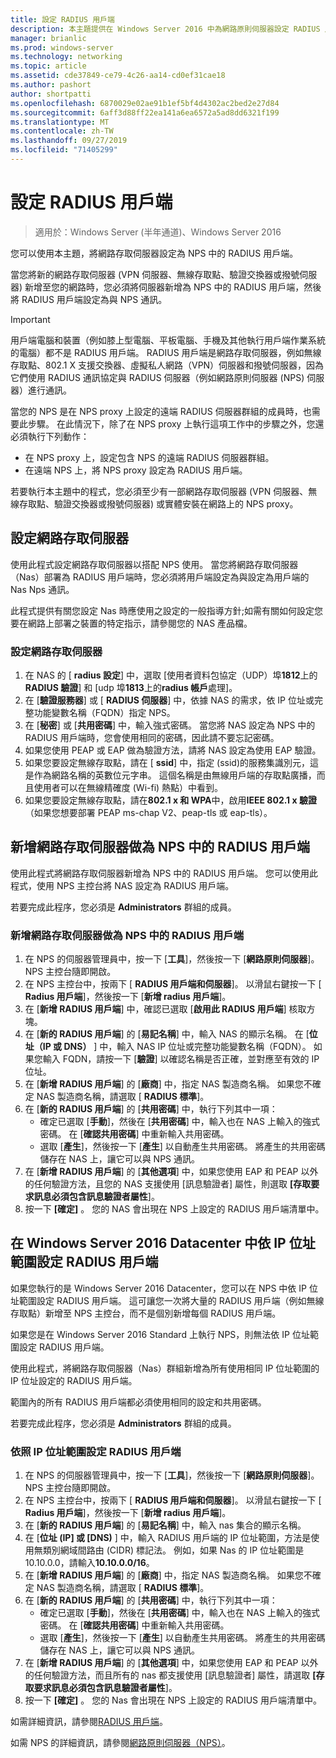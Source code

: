 ```yaml
---
title: 設定 RADIUS 用戶端
description: 本主題提供在 Windows Server 2016 中為網路原則伺服器設定 RADIUS 用戶端的相關資訊。
manager: brianlic
ms.prod: windows-server
ms.technology: networking
ms.topic: article
ms.assetid: cde37849-ce79-4c26-aa14-cd0ef31cae18
ms.author: pashort
author: shortpatti
ms.openlocfilehash: 6870029e02ae91b1ef5bf4d4302ac2bed2e27d84
ms.sourcegitcommit: 6aff3d88ff22ea141a6ea6572a5ad8dd6321f199
ms.translationtype: MT
ms.contentlocale: zh-TW
ms.lasthandoff: 09/27/2019
ms.locfileid: "71405299"
---
```

# <a name="configure-radius-clients"></a>設定 RADIUS 用戶端

>適用於：Windows Server (半年通道)、Windows Server 2016

您可以使用本主題，將網路存取伺服器設定為 NPS 中的 RADIUS 用戶端。

當您將新的網路存取伺服器 \(VPN 伺服器、無線存取點、驗證交換器或撥號伺服器\) 新增至您的網路時，您必須將伺服器新增為 NPS 中的 RADIUS 用戶端，然後將 RADIUS 用戶端設定為與 NPS 通訊。

>[!IMPORTANT]
>用戶端電腦和裝置（例如膝上型電腦、平板電腦、手機及其他執行用戶端作業系統的電腦）都不是 RADIUS 用戶端。 RADIUS 用戶端是網路存取伺服器，例如無線存取點、802.1 X 支援交換器、虛擬私人網路（VPN）伺服器和撥號伺服器，因為它們使用 RADIUS 通訊協定與 RADIUS 伺服器（例如網路原則伺服器 \(NPS\) 伺服器）進行通訊。

當您的 NPS 是在 NPS proxy 上設定的遠端 RADIUS 伺服器群組的成員時，也需要此步驟。 在此情況下，除了在 NPS proxy 上執行這項工作中的步驟之外，您還必須執行下列動作：

- 在 NPS proxy 上，設定包含 NPS 的遠端 RADIUS 伺服器群組。
- 在遠端 NPS 上，將 NPS proxy 設定為 RADIUS 用戶端。

若要執行本主題中的程式，您必須至少有一部網路存取伺服器 \(VPN 伺服器、無線存取點、驗證交換器或撥號伺服器\) 或實體安裝在網路上的 NPS proxy。

## <a name="configure-the-network-access-server"></a>設定網路存取伺服器

使用此程式設定網路存取伺服器以搭配 NPS 使用。 當您將網路存取伺服器（Nas）部署為 RADIUS 用戶端時，您必須將用戶端設定為與設定為用戶端的 Nas Nps 通訊。

此程式提供有關您設定 Nas 時應使用之設定的一般指導方針;如需有關如何設定您要在網路上部署之裝置的特定指示，請參閱您的 NAS 產品檔。

### <a name="to-configure-the-network-access-server"></a>設定網路存取伺服器

1. 在 NAS 的 [ **radius 設定**] 中，選取 [使用者資料包協定（UDP）埠**1812**上的**RADIUS 驗證**] 和 [udp 埠**1813**上的**radius 帳戶**處理]。
2. 在 [**驗證服務器**] 或 [ **RADIUS 伺服器**] 中，依據 NAS 的需求，依 IP 位址或完整功能變數名稱（FQDN）指定 NPS。 
3. 在 [**秘密**] 或 [**共用密碼**] 中，輸入強式密碼。 當您將 NAS 設定為 NPS 中的 RADIUS 用戶端時，您會使用相同的密碼，因此請不要忘記密碼。
4. 如果您使用 PEAP 或 EAP 做為驗證方法，請將 NAS 設定為使用 EAP 驗證。
5. 如果您要設定無線存取點，請在 [ **ssid**] 中，指定 \(ssid\)的服務集識別元，這是作為網路名稱的英數位元字串。 這個名稱是由無線用戶端的存取點廣播，而且使用者可以在無線精確度 \(Wi-fi\) 熱點）中看到。
6. 如果您要設定無線存取點，請在**802.1 x 和 WPA**中，啟用**IEEE 802.1 x 驗證**（如果您想要部署 PEAP ms-chap V2、peap-tls 或 eap-tls）。

## <a name="add-the-network-access-server-as-a-radius-client-in-nps"></a>新增網路存取伺服器做為 NPS 中的 RADIUS 用戶端

使用此程式將網路存取伺服器新增為 NPS 中的 RADIUS 用戶端。 您可以使用此程式，使用 NPS 主控台將 NAS 設定為 RADIUS 用戶端。

若要完成此程序，您必須是 **Administrators** 群組的成員。

### <a name="to-add-a-network-access-server-as-a-radius-client-in-nps"></a>新增網路存取伺服器做為 NPS 中的 RADIUS 用戶端

1. 在 NPS 的伺服器管理員中，按一下 [**工具**]，然後按一下 [**網路原則伺服器**]。 NPS 主控台隨即開啟。
2. 在 NPS 主控台中，按兩下 [ **RADIUS 用戶端和伺服器**]。 以滑鼠右鍵按一下 [ **Radius 用戶端**]，然後按一下 [**新增 radius 用戶端**]。 
3. 在 [**新增 RADIUS 用戶端**] 中，確認已選取 [**啟用此 RADIUS 用戶端**] 核取方塊。
4. 在 [**新的 RADIUS 用戶端**] 的 [**易記名稱**] 中，輸入 NAS 的顯示名稱。 在 [**位址（IP 或 DNS）** ] 中，輸入 NAS IP 位址或完整功能變數名稱（FQDN）。 如果您輸入 FQDN，請按一下 [**驗證**] 以確認名稱是否正確，並對應至有效的 IP 位址。 
5. 在 [**新增 RADIUS 用戶端**] 的 [**廠商**] 中，指定 NAS 製造商名稱。 如果您不確定 NAS 製造商名稱，請選取 [ **RADIUS 標準**]。
6. 在 [**新的 RADIUS 用戶端**] 的 [**共用密碼**] 中，執行下列其中一項：
    - 確定已選取 [**手動**]，然後在 [**共用密碼**] 中，輸入也在 NAS 上輸入的強式密碼。 在 [**確認共用密碼**] 中重新輸入共用密碼。
    - 選取 [**產生**]，然後按一下 [**產生**] 以自動產生共用密碼。 將產生的共用密碼儲存在 NAS 上，讓它可以與 NPS 通訊。
7. 在 [**新增 RADIUS 用戶端**] 的 [**其他選項**] 中，如果您使用 EAP 和 PEAP 以外的任何驗證方法，且您的 NAS 支援使用 [訊息驗證者] 屬性，則選取 **[存取要求訊息必須包含訊息驗證者屬性**]。
8. 按一下 **\[確定\]** 。 您的 NAS 會出現在 NPS 上設定的 RADIUS 用戶端清單中。

## <a name="configure-radius-clients-by-ip-address-range-in-windows-server-2016-datacenter"></a>在 Windows Server 2016 Datacenter 中依 IP 位址範圍設定 RADIUS 用戶端

如果您執行的是 Windows Server 2016 Datacenter，您可以在 NPS 中依 IP 位址範圍設定 RADIUS 用戶端。 這可讓您一次將大量的 RADIUS 用戶端（例如無線存取點）新增至 NPS 主控台，而不是個別新增每個 RADIUS 用戶端。

如果您是在 Windows Server 2016 Standard 上執行 NPS，則無法依 IP 位址範圍設定 RADIUS 用戶端。

使用此程式，將網路存取伺服器（Nas）群組新增為所有使用相同 IP 位址範圍的 IP 位址設定的 RADIUS 用戶端。

範圍內的所有 RADIUS 用戶端都必須使用相同的設定和共用密碼。

若要完成此程序，您必須是 **Administrators** 群組的成員。

### <a name="to-set-up-radius-clients-by-ip-address-range"></a>依照 IP 位址範圍設定 RADIUS 用戶端

1. 在 NPS 的伺服器管理員中，按一下 [**工具**]，然後按一下 [**網路原則伺服器**]。 NPS 主控台隨即開啟。
2. 在 NPS 主控台中，按兩下 [ **RADIUS 用戶端和伺服器**]。 以滑鼠右鍵按一下 [ **Radius 用戶端**]，然後按一下 [**新增 radius 用戶端**]。
3. 在 [**新的 RADIUS 用戶端**] 的 [**易記名稱**] 中，輸入 nas 集合的顯示名稱。
4. 在 [**位址 \(IP] 或 [DNS\)** ] 中，輸入 RADIUS 用戶端的 IP 位址範圍，方法是使用無類別網域間路由 \(CIDR\) 標記法。 例如，如果 Nas 的 IP 位址範圍是10.10.0.0，請輸入**10.10.0.0/16**。
5. 在 [**新增 RADIUS 用戶端**] 的 [**廠商**] 中，指定 NAS 製造商名稱。 如果您不確定 NAS 製造商名稱，請選取 [ **RADIUS 標準**]。
6. 在 [**新的 RADIUS 用戶端**] 的 [**共用密碼**] 中，執行下列其中一項：
    - 確定已選取 [**手動**]，然後在 [**共用密碼**] 中，輸入也在 NAS 上輸入的強式密碼。 在 [**確認共用密碼**] 中重新輸入共用密碼。
    - 選取 [**產生**]，然後按一下 [**產生**] 以自動產生共用密碼。 將產生的共用密碼儲存在 NAS 上，讓它可以與 NPS 通訊。
7. 在 [**新增 RADIUS 用戶端**] 的 [**其他選項**] 中，如果您使用 EAP 和 PEAP 以外的任何驗證方法，而且所有的 nas 都支援使用 [訊息驗證者] 屬性，請選取 **[存取要求訊息必須包含訊息驗證者屬性**]。
8. 按一下 **\[確定\]** 。 您的 Nas 會出現在 NPS 上設定的 RADIUS 用戶端清單中。

如需詳細資訊，請參閱[RADIUS 用戶端](nps-radius-clients.md)。

如需 NPS 的詳細資訊，請參閱[網路原則伺服器（NPS）](nps-top.md)。